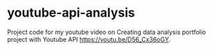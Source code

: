# youtube-api-analysis

Project code for my youtube video on Creating data analysis portfolio project with Youtube API https://youtu.be/D56_Cx36oGY.
